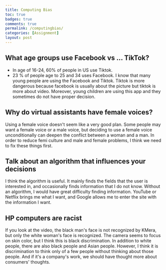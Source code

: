 ```yaml
---
title: Computing Bias
toc: true
badges: true
comments: true
permalink: /computingbias/
categories: [Assignment]
layout: post
---
```

## What age groups use Facebook vs … TikTok?

- In age of 16-24, 60% of people in US use Tiktok. 
- 23 % of people age to 25 and 34 uses Facebook. 
I know that many young people are using the Facebook and Tiktok. Tiktok is more dangerous because facebook is usually about the picture but tiktok is more about video. Moreover, young children are using this app and they sometimes do not have proper decision.


## Why do virtual assistants have female voices?
Using a female voice doesn't seem like a very good plan. Some people may want a female voice or a male voice, but deciding to use a female voice unconditionally can deepen the conflict between a woman and a man. In order to reduce femi culture and male and female problems, I think we need to fix these things first. 

## Talk about an algorithm that influences your decisions
I think the algorithm is useful. It mainly finds the fields that the user is interested in, and occasionally finds information that I do not know. Without an algorithm, I would have great difficulty finding information. YouTube or Netflix brings me what I want, and Google allows me to enter the site with the information I want.

## HP computers are racist
If you look at the video, the black man's face is not recognized by KMera, but only the white woman's face is recognized. The camera seems to focus on skin color, but I think this is black discrimination. In addition to white people, there are also black people and Asian people. However, I think it is discrimination to think only of a few people without thinking about those people. And if it's a company's work, we should have thought more about consumers' thoughts.